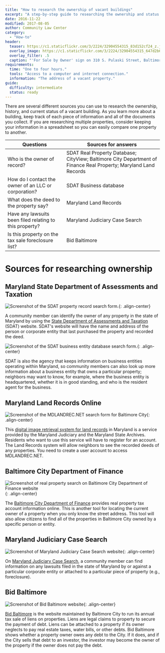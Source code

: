 ```yaml
---
title: "How to research the ownership of vacant buildings"
excerpt: "A step-by-step guide to researching the ownership and status of vacant buildings and other properties."
date: 2016-11-22
modified: 2017-08-05
author: Community Law Center
category:
  - "How-to"
header:
  teaser: https://c1.staticflickr.com/3/2224/32904554315_83d152cf24_z.jpg
  overlay_image: https://c1.staticflickr.com/3/2224/32904554315_647d2b624a_h.jpg
  overlay_filter: .5
  caption: "'For Sale by Owner' sign on 310 S. Pulaski Street, Baltimore, MD 21223. Photograph by Eli Pousson, 2017 February 14. [Baltimore Heritage](https://www.flickr.com/photos/baltimoreheritage/32904554315/) ([CC 0](https://creativecommons.org/licenses/publicdomain/))."
requirements:
  time: "One to four hours."
  tools: "Access to a computer and internet connection."
  information: "The address of a vacant property."
guide:
  difficulty: intermediate
  status: ready
---
```


There are several different sources you can use to research the ownership, history, and current status of a vacant building. As you learn more about a building, keep track of each piece of information and all of the documents you collect. If you are researching multiple properties, consider keeping your information in a spreadsheet so you can easily compare one property to another.

| Questions                                | Sources for answers                      |
| ---------------------------------------- | ---------------------------------------- |
| Who is the owner of record?              | SDAT Real Property Database; CityView; Baltimore City Department of Finance Real Property; Maryland Land Records |
| How do I contact the owner of an LLC or corporation? | SDAT Business database                   |
| What does the deed to the property say?  | Maryland Land Records                    |
| Have any lawsuits been filed relating to this property? | Maryland Judiciary Case Search           |
| Is this property on the tax sale foreclosure list? | Bid Baltimore                            |

# Sources for researching ownership

## Maryland State Department of Assessments and Taxation

![Screenshot of the SDAT property record search form.](https://baltimoreheritage.github.io/vacant-buildings-101/assets/images/2017-08-05-realproperty.png){: .align-center}

A community member can identify the owner of any property in the state of Maryland by using the [State Department of Assessments and Taxation](http://www.dat.state.md.us/) (SDAT) website. SDAT's website will have the name and address of the person or corporate entity that last purchased the property and recorded the deed.

![Screenshot of the SDAT business entity database search form.](https://baltimoreheritage.github.io/vacant-buildings-101/assets/images/2017-08-05-business-entity.png){: .align-center}

SDAT is also the agency that keeps information on business entities operating within Maryland, so community members can also look up more information about a business entity that owns a particular property; neighbors may want to know, for example, where the business entity is headquartered, whether it is in good standing, and who is the resident agent for the business.

## Maryland Land Records Online

![Screenshot of the MDLANDREC.NET search form for Baltimore City](https://baltimoreheritage.github.io/vacant-buildings-101/assets/images/2017-08-05-mdlandrec.png){: .align-center}

This [digital image retrieval system for land records](https://mdlandrec.net/main/) in Maryland is a service provided by the Maryland Judiciary and the Maryland State Archives. Residents who want to use this service will have to register for an account. The Land Records system will allow neighbors to see the recorded deeds of any properties. You need to create a user account to access MDLANDREC.NET.

## Baltimore City Department of Finance

![Screenshot of real property search on Baltimore City Department of Finance website](https://baltimoreheritage.github.io/vacant-buildings-101/assets/images/2017-08-05-realproperty.png){: .align-center}

The [Baltimore City Department of Finance](http://cityservices.baltimorecity.gov/realproperty) provides real property tax account information online. This is another tool for locating the current owner of a property when you only know the street address. This tool will also allow citizens to find all of the properties in Baltimore City owned by a specific person or entity.

## Maryland Judiciary Case Search

![Screenshot of Maryland Judiciary Case Search website](https://baltimoreheritage.github.io/vacant-buildings-101/assets/images/2017-08-05-casesearch.png){: .align-center}

On [Maryland Judiciary Case Search](http://casesearch.courts.state.md.us/casesearch/), a community member can find information on any lawsuits filed in the state of Maryland by or against a particular corporate entity or attached to a particular piece of property (e.g., foreclosure).

## Bid Baltimore

![Screenshot of Bid Baltimore website](https://baltimoreheritage.github.io/vacant-buildings-101/assets/images/2017-08-05-bidbaltimore.png){: .align-center}

[Bid Baltimore](https://www.bidbaltimore.com/) is the website maintained by Baltimore City to run its annual tax sale of liens on properties. Liens are legal claims to property to secure the payment of debt. Liens can be attached to a property if its owner neglects to pay real estate taxes, water bills, or other debts. Bid Baltimore shows whether a property owner owes any debt to the City. If it does, and if the City sells that debt to an investor, the investor may become the owner of the property if the owner does not pay the debt.

